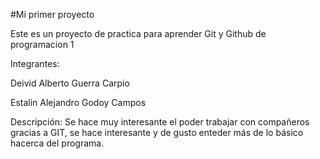 
#Mi primer proyecto

Este es un proyecto de practica para aprender Git y Github de programacion 1

Integrantes:

Deivid Alberto Guerra Carpio


Estalin Alejandro Godoy Campos

Descripción: Se hace muy interesante el poder trabajar con compañeros gracias a GIT, se hace interesante y de gusto enteder más de lo básico hacerca del programa.

